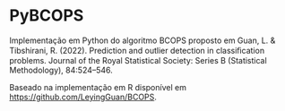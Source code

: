# PyBCOPS

Implementação em Python do algoritmo BCOPS proposto em Guan, L. & Tibshirani, R. (2022). Prediction and outlier detection in classiﬁcation problems. Journal of the Royal Statistical Society: Series B (Statistical Methodology), 84:524–546.

Baseado na implementação em R disponível em https://github.com/LeyingGuan/BCOPS.
